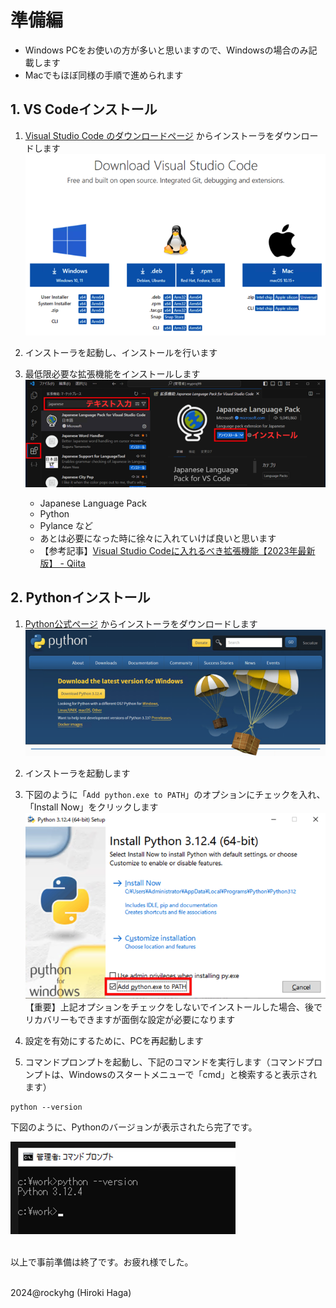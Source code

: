 # 準備編

- Windows PCをお使いの方が多いと思いますので、Windowsの場合のみ記載します
- Macでもほぼ同様の手順で進められます

## 1. VS Codeインストール

1. [Visual Studio Code のダウンロードページ](https://code.visualstudio.com/download) からインストーラをダウンロードします
  ![image](./image/0_install-vscode.png)

2. インストーラを起動し、インストールを行います

3. 最低限必要な拡張機能をインストールします
  ![image](./image/0_vscode-ext.png)
   - Japanese Language Pack
   - Python
   - Pylance など
   - あとは必要になった時に徐々に入れていけば良いと思います
   - 【参考記事】[Visual Studio Codeに入れるべき拡張機能【2023年最新版】 - Qiita](https://qiita.us5.list-manage.com/track/click?u=e220ac811523723b60d055c87&id=e6660f5f97&e=afe4815717)


## 2. Pythonインストール
1. [Python公式ページ](https://www.python.org/downloads/) からインストーラをダウンロードします
  ![image](./image/0_install-python1.png)

2. インストーラを起動します

3. 下図のように「`Add python.exe to PATH`」のオプションにチェックを入れ、「Install Now」をクリックします
  ![image](./image/0_install-python2.png)
  【重要】上記オプションをチェックをしないでインストールした場合、後でリカバリーもできますが面倒な設定が必要になります

4. 設定を有効にするために、PCを再起動します

5. コマンドプロンプトを起動し、下記のコマンドを実行します（コマンドプロンプトは、Windowsのスタートメニューで「cmd」と検索すると表示されます）

```
python --version
```

下図のように、Pythonのバージョンが表示されたら完了です。

![image](./image/0_install-python3.png)

<br>以上で事前準備は終了です。お疲れ様でした。

<br>2024@rockyhg (Hiroki Haga)
